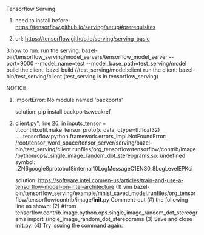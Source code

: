 Tensorflow Serving

1. need to install before:
https://tensorflow.github.io/serving/setup#prerequisites

2. url:
https://tensorflow.github.io/serving/serving_basic

3.how to run:
    run the serving:
        bazel-bin/tensorflow_serving/model_servers/tensorflow_model_server --port=9000 --model_name=test --model_base_path=test_serving/model
    build the client:
        bazel build //test_serving/model:client
    run the client:
        bazel-bin/test_serving/client
    (test_serving is in tensorflow_serving)

NOTICE:
1. ImportError: No module named 'backports'

   solution: pip install backports.weakref

2. client.py", line 26, in <module> inputs_tensor = tf.contrib.util.make_tensor_proto(x_data, dtype=tf.float32) .....tensorflow.python.framework.errors_impl.NotFoundError: /root/tensor_word_space/tensor_server/serving/bazel-bin/test_serving/client.runfiles/org_tensorflow/tensorflow/contrib/image/python/ops/_single_image_random_dot_stereograms.so: undefined symbol: _ZN6google8protobuf8internal10LogMessageC1ENS0_8LogLevelEPKci

    solution: https://software.intel.com/en-us/articles/train-and-use-a-tensorflow-model-on-intel-architecture
    (1) vim bazel-bin/tensorflow_serving/example/mnist_saved_model.runfiles/org_tensorflow/tensorflow/contrib/image/__init__.py
    Comment-out (#) the following line as shown:
    (2) #from tensorflow.contrib.image.python.ops.single_image_random_dot_stereograms import single_image_random_dot_stereograms
    (3) Save and close __init__.py.
    (4) Try issuing the command again:
